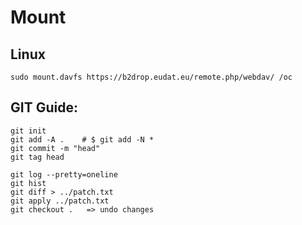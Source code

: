 # Mount

## Linux

```
sudo mount.davfs https://b2drop.eudat.eu/remote.php/webdav/ /oc
```

## GIT Guide:

```
git init
git add -A .    # $ git add -N *
git commit -m "head"
git tag head

git log --pretty=oneline
git hist
git diff > ../patch.txt
git apply ../patch.txt
git checkout .   => undo changes
```
